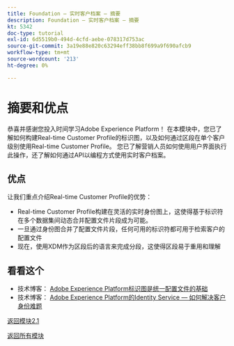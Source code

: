 ```yaml
---
title: Foundation — 实时客户档案 — 摘要
description: Foundation — 实时客户档案 — 摘要
kt: 5342
doc-type: tutorial
exl-id: 6d5519b0-494d-4cfd-aebe-078317d753ac
source-git-commit: 3a19e88e820c63294eff38bb8f699a9f690afcb9
workflow-type: tm+mt
source-wordcount: '213'
ht-degree: 0%

---
```


# 摘要和优点

恭喜并感谢您投入时间学习Adobe Experience Platform！
在本模块中，您已了解如何构建Real-time Customer Profile的标识图，以及如何通过区段在单个客户级别使用Real-time Customer Profile。 您已了解营销人员如何使用用户界面执行此操作，还了解如何通过API以编程方式使用实时客户档案。

## 优点

让我们重点介绍Real-time Customer Profile的优势：

- Real-time Customer Profile构建在灵活的实时身份图上，这使得基于标识符在多个数据集间动态合并配置文件片段成为可能。
- 一旦通过身份图合并了配置文件片段，任何可用的标识符都可用于检索客户的配置文件
- 现在，使用XDM作为区段后的语言来完成分段，这使得区段易于重用和理解

## 看看这个

- 技术博客： [Adobe Experience Platform标识图是统一配置文件的基础](https://medium.com/adobetech/adobe-experience-platform-identity-graph-is-the-foundation-for-the-unified-profile-e8435d26dce7)
- 技术博客： [Adobe Experience Platform的Identity Service — 如何解决客户身份难题](https://medium.com/adobetech/adobe-experience-platforms-identity-service-how-to-solve-the-customer-identity-conundrum-f95e22d16ea9)

[返回模块2.1](./real-time-customer-profile.md)

[返回所有模块](../../../overview.md)
